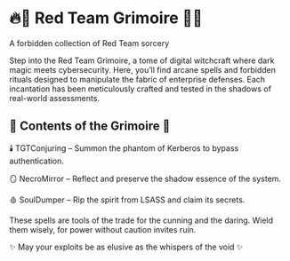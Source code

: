 # 🔥📜 Red Team Grimoire 📜🔥
A forbidden collection of Red Team sorcery

Step into the Red Team Grimoire, a tome of digital witchcraft where dark magic meets cybersecurity. Here, you’ll find arcane spells and forbidden rituals designed to manipulate the fabric of enterprise defenses. Each incantation has been meticulously crafted and tested in the shadows of real-world assessments.

## 🔮 Contents of the Grimoire 🔮
🕯️ TGTConjuring – Summon the phantom of Kerberos to bypass authentication.

🪞 NecroMirror – Reflect and preserve the shadow essence of the system.

🩸 SoulDumper – Rip the spirit from LSASS and claim its secrets.




These spells are tools of the trade for the cunning and the daring. Wield them wisely, for power without caution invites ruin.

✨ May your exploits be as elusive as the whispers of the void ✨
